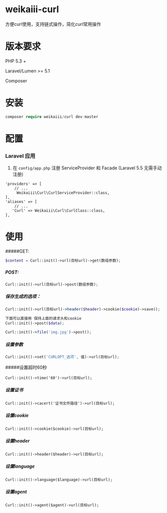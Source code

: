 # weikaiii-curl

方便curl使用，支持链式操作，简化curl常用操作

# 版本要求

 PHP 5.3 +

 Laravel/Lumen >= 5.1

 Composer 

# 安装

```php
composer require weikaiii/curl dev-master
```
# 配置

### Laravel 应用

1. 在 `config/app.php` 注册 ServiceProvider 和 Facade (Laravel 5.5 无需手动注册)

```
'providers' => [
    // ...
     Weikaiii\Curl\CurlServiceProvider::class,
],
'aliases' => [
    // ...
   'Curl' => Weikaiii\Curl\CurlClass::class,
],
```

# 使用

#####GET:

```php
$content = Curl::init()->url(目标url)->get(数组参数);
```

##### POST:

```php
Curl::init()->url(目标url)->post(数组参数);
```

##### 保存生成的选项：

```php
Curl::init()->url(目标url)->header($header)->cookie($cookie)->save();

下面可以直接用 保持上面的请求头和cookie
Curl::init()->post($data);

Curl::init()->file('img.jpg')->post();

```

##### 设置参数

```php
Curl::init()->set('CURLOPT_选项', 值)->url(目标url);
```

#####设置超时60秒

```
Curl::init()->time('60')->url(目标url);
```

##### 设置证书

```
Curl::init()->cacert('证书文件路径')->url(目标url);
```

##### 设置cookie

```
Curl::init()->cookie($cookie)->url(目标url);
```

##### 设置header

```
Curl::init()->header($header)->url(目标url);
```

##### 设置language

```
Curl::init()->language($language)->url(目标url);
```

##### 设置agent

```
Curl::init()->agent($agent)->url(目标url);
```





